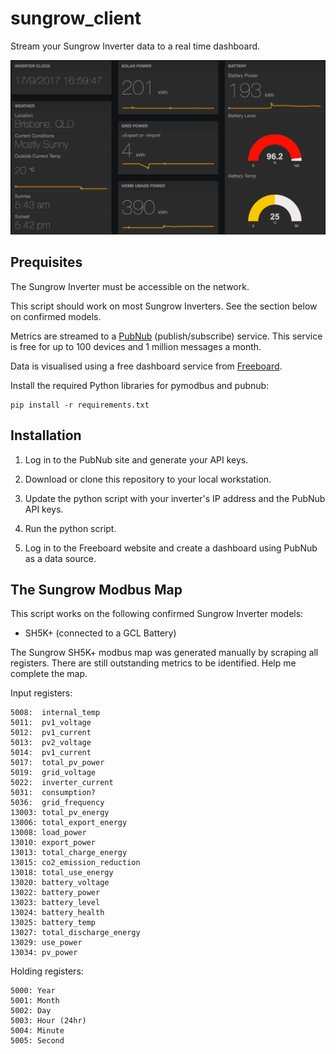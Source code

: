 # sungrow_client

Stream your Sungrow Inverter data to a real time dashboard.

![alt tag](docs/freeboard-dashboard-solar-example.png)

## Prequisites

The Sungrow Inverter must be accessible on the network.

This script should work on most Sungrow Inverters. See the section below on confirmed
models.

Metrics are streamed to a [PubNub](https://www.pubnub.com)
(publish/subscribe) service. This service is free for up to 100 devices and 1 million
messages a month.

Data is visualised using a free dashboard service from [Freeboard](https://freeboard.io/). 

Install the required Python libraries for pymodbus and pubnub:

```
pip install -r requirements.txt
```

## Installation

1. Log in to the PubNub site and generate your API keys.

2. Download or clone this repository to your local workstation.

3. Update the python script with your inverter's IP address and the PubNub API keys.

4. Run the python script.

5. Log in to the Freeboard website and create a dashboard using PubNub as a data source.

## The Sungrow Modbus Map

This script works on the following confirmed Sungrow Inverter models:
* SH5K+ (connected to a GCL Battery)

The Sungrow SH5K+ modbus map was generated manually by scraping all registers. There are
still outstanding metrics to be identified. Help me complete the map.

Input registers:
```
5008:  internal_temp
5011:  pv1_voltage
5012:  pv1_current
5013:  pv2_voltage
5014:  pv1_current
5017:  total_pv_power
5019:  grid_voltage
5022:  inverter_current
5031:  consumption?
5036:  grid_frequency
13003: total_pv_energy
13006: total_export_energy
13008: load_power
13010: export_power
13013: total_charge_energy
13015: co2_emission_reduction
13018: total_use_energy
13020: battery_voltage
13022: battery_power
13023: battery_level
13024: battery_health
13025: battery_temp
13027: total_discharge_energy
13029: use_power
13034: pv_power
```

Holding registers:
```
5000: Year
5001: Month
5002: Day
5003: Hour (24hr)
5004: Minute
5005: Second
```

